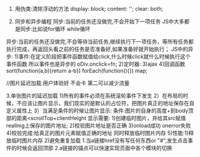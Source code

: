 1. 用伪类:清除浮动的方法
display: block;
content: '';
clear: both;

2. 同步和异步编程
同步:当前的任务还没做完,不会开始下一项任务
JS中大多都是同步:比如说for循环 while循环

异步:当前的任务还没做完,不会等待当前任务,继续执行下一项任务，等所有任务都执行完成，再返回头看之前的任务是否准备好,如果准备好就开始执行；
JS中的异步:
1)事件:在定义阶段把事件函数赋值给click,什么时候click就什么时候执行这个事件函数 所以事件也是异步的
oDiv.onclick=fn;
2)定时器:
3)ajax
4)回调函数 sort(function(a,b){return a-b})  forEach(function(){}) map;

//图片延迟加载:用户体验好 不会卡  第二可以减少流量

3.单张图片的延迟加载
1)所有的事件必须在系统滚轮事件下发生
2）在布局的时候，不应该让图片显示，我们现实的是默认的占位符，把图片真正的地址保存在自定义属性上
3）当满足条件的时候让图片显示:
条件:图片的自身的高度+到body顶部的距离<scrollTop+clientHeight
显示需要:
1)创建临时图片，并给其src赋值realImg上保存的图片地址;
2)校验图片地址是否正确
3)onload成功 onerror失败
4)校验完成:给真正的图片元素赋值正确的地址 同时释放临时图片内存
5)性能:1)释放临时图片内存 2)避免重复加载
1.当a链接href没有写任何东西or "#",发生点击事件的时候会返回顶部
2.a链接的锚点可以快速实现页面中各个模块的切换

